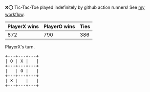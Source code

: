 :x::o: Tic-Tac-Toe played indefinitely by github action runners! See [my workflow](.github/workflows/play.yaml).

|PlayerX wins|PlayerO wins|Ties|
|-|-|-|
|872|790|386|

PlayerX's turn.

<pre>
+---+---+---+
| O | X |   |
+---+---+---+
|   | O |   |
+---+---+---+
| X |   |   |
+---+---+---+
</pre>